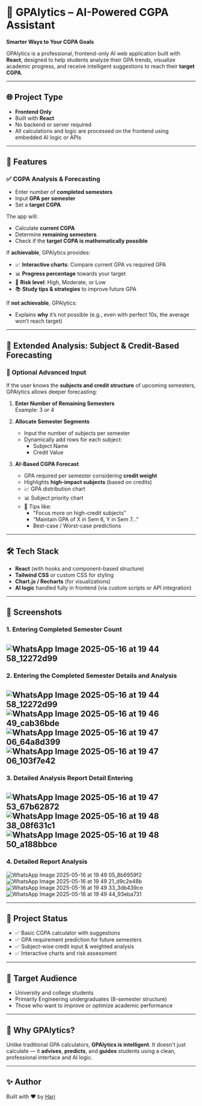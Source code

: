 # 🧠 GPAlytics – AI-Powered CGPA Assistant

**Smarter Ways to Your CGPA Goals**

GPAlytics is a professional, frontend-only AI web application built with **React**, designed to help students analyze their GPA trends, visualize academic progress, and receive intelligent suggestions to reach their **target CGPA**.

---

## 🌐 Project Type

- **Frontend Only**
- Built with **React**
- No backend or server required
- All calculations and logic are processed on the frontend using embedded AI logic or APIs

---

## 🚀 Features

### ✅ CGPA Analysis & Forecasting
- Enter number of **completed semesters**
- Input **GPA per semester**
- Set a **target CGPA**

The app will:
- Calculate **current CGPA**
- Determine **remaining semesters**
- Check if the **target CGPA is mathematically possible**

If **achievable**, GPAlytics provides:
- 📈 **Interactive charts**: Compare current GPA vs required GPA
- 📊 **Progress percentage** towards your target
- 🧠 **Risk level**: High, Moderate, or Low
- 📚 **Study tips & strategies** to improve future GPA

If **not achievable**, GPAlytics:
- Explains **why** it’s not possible (e.g., even with perfect 10s, the average won’t reach target)

---

## 🧮 Extended Analysis: Subject & Credit-Based Forecasting

### 🔁 Optional Advanced Input

If the user knows the **subjects and credit structure** of upcoming semesters, GPAlytics allows deeper forecasting:

1. **Enter Number of Remaining Semesters**  
   Example: 3 or 4

2. **Allocate Semester Segments**
   - Input the number of subjects per semester
   - Dynamically add rows for each subject:
     - Subject Name
     - Credit Value

3. **AI-Based CGPA Forecast**
   - GPA required per semester considering **credit weight**
   - Highlights **high-impact subjects** (based on credits)
   - 📈 GPA distribution chart
   - 📊 Subject priority chart
   - 📝 Tips like:
     - "Focus more on high-credit subjects"
     - "Maintain GPA of X in Sem 6, Y in Sem 7..."
     - Best-case / Worst-case predictions

---

## 🛠️ Tech Stack

- **React** (with hooks and component-based structure)
- **Tailwind CSS** or custom CSS for styling
- **Chart.js / Recharts** (for visualizations)
- **AI logic** handled fully in frontend (via custom scripts or API integration)

---

## 📸 Screenshots

### 1. Entering Completed Semester Count
![WhatsApp Image 2025-05-16 at 19 44 58_12272d99](https://github.com/user-attachments/assets/82429161-6f10-4eb3-935c-1b7cc076abdf)
---
### 2. Entering the Completed Semester Details and Analysis
![WhatsApp Image 2025-05-16 at 19 44 58_12272d99](https://github.com/user-attachments/assets/583121f2-3131-42c5-b82a-4cc45ed9fcd4)
![WhatsApp Image 2025-05-16 at 19 46 49_cab36bde](https://github.com/user-attachments/assets/941f0ccf-0257-4067-b820-7a2506e4fee9)
![WhatsApp Image 2025-05-16 at 19 47 06_64a8d399](https://github.com/user-attachments/assets/7b754298-ea61-4f8b-babe-f912dba91618)
![WhatsApp Image 2025-05-16 at 19 47 06_103f7e42](https://github.com/user-attachments/assets/86f80d3f-0b26-457b-afa0-d26abf7eeb89)
---
### 3. Detailed Analysis Report Detail Entering
![WhatsApp Image 2025-05-16 at 19 47 53_67b62872](https://github.com/user-attachments/assets/a8fe337a-c37a-439c-bc4c-bca2a9976cab)
![WhatsApp Image 2025-05-16 at 19 48 38_08f631c1](https://github.com/user-attachments/assets/b4db92e2-204a-450f-bb1b-44e0dbf56147)
![WhatsApp Image 2025-05-16 at 19 48 50_a188bbce](https://github.com/user-attachments/assets/8c869f70-d32d-4de1-855a-32a3849344b4)
---
### 4. Detailed Report Analysis
![WhatsApp Image 2025-05-16 at 19 49 05_8b6959f2](https://github.com/user-attachments/assets/67e22b22-e81b-4aa2-a424-c28fe9b2d9b0)
![WhatsApp Image 2025-05-16 at 19 49 21_d9c2e48b](https://github.com/user-attachments/assets/d74fb62e-2b9d-4e73-b8de-46bf2f6e5c61)
![WhatsApp Image 2025-05-16 at 19 49 33_3db439ce](https://github.com/user-attachments/assets/b5a1d12b-a3fb-4b0c-a856-0d9169c142d5)
![WhatsApp Image 2025-05-16 at 19 49 44_93eba731](https://github.com/user-attachments/assets/17903876-197c-47ce-9b1c-90c301eca153)

---

## 📌 Project Status

- ✅ Basic CGPA calculator with suggestions
- ✅ GPA requirement prediction for future semesters
- ✅ Subject-wise credit input & weighted analysis
- ✅ Interactive charts and risk assessment

---

## 🤖 Target Audience

- University and college students
- Primarily Engineering undergraduates (8-semester structure)
- Those who want to improve or optimize academic performance

---

## 🧠 Why GPAlytics?

Unlike traditional GPA calculators, **GPAlytics is intelligent**. It doesn't just calculate — it **advises**, **predicts**, and **guides** students using a clean, professional interface and AI logic.

---


## ✨ Author

Built with ❤️ by [Hari]([https://github.com/your-profile](https://github.com/ShreeHarinesh1494))

